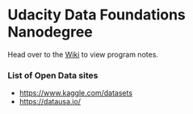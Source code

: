 # Udacity Data Foundations Nanodegree

Head over to the [Wiki](https://github.com/lionelmann/dfnd/wiki) to view program notes.

### List of Open Data sites

* https://www.kaggle.com/datasets
* https://datausa.io/
